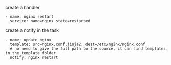 create a handler
```
- name: nginx restart
  service: name=nginx state=restarted
  ```

create a notify in the task
```
- name: update nginx
  template: src=nginx.conf.jinja2, dest=/etc/nginx/nginx.conf 
  # no need to give the full path to the source, it can find templates in the template folder
  notify: nginx restart
```  
